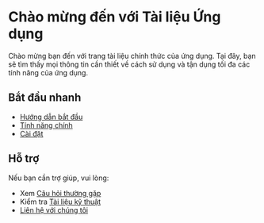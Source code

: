 # Chào mừng đến với Tài liệu Ứng dụng

Chào mừng bạn đến với trang tài liệu chính thức của ứng dụng. Tại đây, bạn sẽ tìm thấy mọi thông tin cần thiết về cách sử dụng và tận dụng tối đa các tính năng của ứng dụng.

## Bắt đầu nhanh

- [Hướng dẫn bắt đầu](user-guide/getting-started.md)
- [Tính năng chính](user-guide/features.md)
- [Cài đặt](user-guide/settings.md)

## Hỗ trợ

Nếu bạn cần trợ giúp, vui lòng:

- Xem [Câu hỏi thường gặp](user-guide/faq.md)
- Kiểm tra [Tài liệu kỹ thuật](technical/troubleshooting.md)
- [Liên hệ với chúng tôi](support.md)
